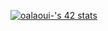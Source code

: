 <a href="#"><img src="https://badge.mediaplus.ma/kettlebells/oalaoui-?1337Badge=off" alt="oalaoui-'s 42 stats" /></a>
